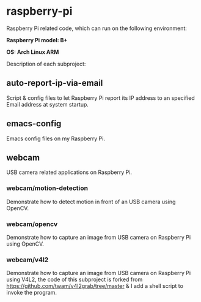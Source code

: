 # raspberry-pi
Raspberry Pi related code, which can run on the following environment:


**Raspberry Pi model: B+**

**OS: Arch Linux ARM**

Description of each subproject:

## auto-report-ip-via-email
Script & config files to let Raspberry Pi report its IP address to an specified Email address at system startup.

## emacs-config
Emacs config files on my Raspberry Pi.

## webcam
USB camera related applications on Raspberry Pi.
### webcam/motion-detection
Demonstrate how to detect motion in front of an USB camera using OpenCV.
### webcam/opencv
Demonstrate how to capture an image from USB camera on Raspberry Pi using OpenCV.
### webcam/v4l2
Demonstrate how to capture an image from USB camera on Raspberry Pi using V4L2, the code of this subproject is forked from https://github.com/twam/v4l2grab/tree/master & I add a shell script to invoke the program.

